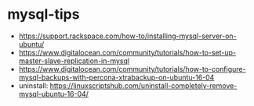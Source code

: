 # mysql-tips
* https://support.rackspace.com/how-to/installing-mysql-server-on-ubuntu/
* https://www.digitalocean.com/community/tutorials/how-to-set-up-master-slave-replication-in-mysql
* https://www.digitalocean.com/community/tutorials/how-to-configure-mysql-backups-with-percona-xtrabackup-on-ubuntu-16-04
* uninstall: https://linuxscriptshub.com/uninstall-completely-remove-mysql-ubuntu-16-04/

